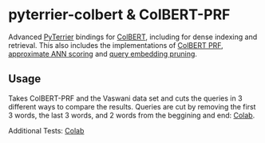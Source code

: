 # pyterrier-colbert & ColBERT-PRF

Advanced [PyTerrier](https://github.com/terrier-org/pyterrier) bindings for [ColBERT](https://github.com/stanford-futuredata/ColBERT/), including for dense indexing and retrieval. This also includes the implementations of [ColBERT PRF](https://arxiv.org/abs/2106.11251), [approximate ANN scoring](https://arxiv.org/abs/2108.11480) and [query embedding pruning](https://arxiv.org/abs/2108.10341). 

## Usage
Takes ColBERT-PRF and the Vaswani data set and cuts the queries in 3 different ways to compare the results. Queries are cut by removing the first 3 words, the last 3 words, and 2 words from the beggining and end: [Colab](https://colab.research.google.com/drive/1ivvF5W_8CR_NeWtESpGfyvU5FrwCpl-o).

Additional Tests: [Colab](https://colab.research.google.com/drive/1GAmsJgLnaubkTTdXDYJ_A15Y7xOru-EM#scrollTo=_ZgEnqANEngP)